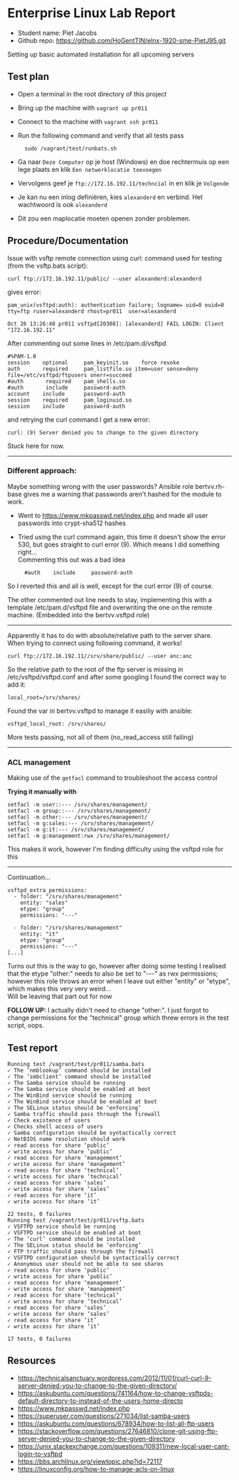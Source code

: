 # Enterprise Linux Lab Report

- Student name: Piet Jacobs
- Github repo: <https://github.com/HoGentTIN/elnx-1920-sme-PietJ95.git>

Setting up basic automated installation for all upcoming servers

## Test plan
- Open a terminal in the root directory of this project
- Bring up the machine with `vagrant up pr011`
- Connect to the machine with `vagrant ssh pr011`
- Run the following command and verify that all tests pass

        sudo /vagrant/test/runbats.sh


- Ga naar `Deze Computer` op je host (Windows) en doe rechtermuis op een lege plaats en klik `Een netwerklocatie toevoegen`
- Vervolgens geef je `ftp://172.16.192.11/techncial` in en klik je `Volgende`
- Je kan nu een inlog definiëren, kies `alexanderd` en verbind. Het wachtwoord is ook `alexanderd`
- Dit zou een maplocatie moeten openen zonder problemen.
        
## Procedure/Documentation

Issue with vsftp remote connection using curl: 
command used for testing (from the vsftp.bats script): 

    curl ftp://172.16.192.11/public/ --user alexanderd:alexanderd
    
gives error:

    pam_unix(vsftpd:auth): authentication failure; logname= uid=0 euid=0 tty=ftp ruser=alexanderd rhost=pr011  user=alexanderd

    Oct 26 13:26:40 pr011 vsftpd[20308]: [alexanderd] FAIL LOGIN: Client "172.16.192.11"

After commenting out some lines in /etc/pam.d/vsftpd

    #%PAM-1.0
    session    optional     pam_keyinit.so    force revoke
    auth       required     pam_listfile.so item=user sense=deny file=/etc/vsftpd/ftpusers onerr=succeed
    #auth       required    pam_shells.so
    #auth       include     password-auth
    account    include      password-auth
    session    required     pam_loginuid.so
    session    include      password-auth

and retrying the curl command I get a new error:

    curl: (9) Server denied you to change to the given directory

Stuck here for now.

---
### Different approach:
Maybe something wrong with the user passwords? Ansible role bertvv.rh-base gives me a warning that passwords aren't hashed for the module to work.

* Went to https://www.mkpasswd.net/index.php and made all user passwords into crypt-sha512 hashes
* Tried using the curl command again, this time it doesn't show the error 530, but goes straight to curl error (9). Which means I did something right...   
Commenting this out was a bad idea

        #auth    include     password-auth

So I reverted this and all is well, except for the curl error (9) of course. 


The other commented out line needs to stay, implementing this with a template /etc/pam.d/vsftpd file and overwriting the one on the remote machine. (Embedded into the bertvv.vsftpd role)

---
Apparently it has to do with absolute/relative path to the server share.  
When trying to connect using following command, it works!

    curl ftp://172.16.192.11//srv/share/public/ --user anc:anc

So the relative path to the root of the ftp server is missing in /etc/vsftpd/vsftpd.conf and after some googling I found the correct way to add it: 

    local_root=/srv/shares/

Found the var in bertvv.vsftpd to manage it easiliy with ansible:

    vsftpd_local_root: /srv/shares/


More tests passing, not all of them (no_read_access still failing)

---
### ACL management
Making use of the `getfacl` command to troubleshoot the access control

**Trying it manually with**

    setfacl -m user::--- /srv/shares/management/
    setfacl -m group::--- /srv/shares/management/
    setfacl -m other:--- /srv/shares/management/
    setfacl -m g:sales:--- /srv/shares/management/
    setfacl -m g:it:--- /srv/shares/management/
    setfacl -m g:management:rwx /srv/shares/management/

This makes it work, however I'm finding difficulty using the vsftpd role for this

---
Continuation...

    vsftpd_extra_permissions:
      - folder: "/srv/shares/management"
        entity: "sales"
        etype: "group"
        permissions: "---"

      - folder: "/srv/shares/management"
        entity: "it"
        etype: "group"
        permissions: "---"
    [...]

Turns out this is the way to go, however after doing some testing I realised that the etype "other:" needs to also be set to "---" as rwx permissions; however this role throws an error when I leave out either "entity" or "etype", which makes this very very weird...  
 Will be leaving that part out for now


 **FOLLOW UP:** I actually didn't need to change "other:". I just forgot to change permissions for the "technical" group which threw errors in the test script, oops.


## Test report

    Running test /vagrant/test/pr011/samba.bats
    ✓ The ’nmblookup’ command should be installed
    ✓ The ’smbclient’ command should be installed
    ✓ The Samba service should be running
    ✓ The Samba service should be enabled at boot
    ✓ The WinBind service should be running
    ✓ The WinBind service should be enabled at boot
    ✓ The SELinux status should be ‘enforcing’
    ✓ Samba traffic should pass through the firewall
    ✓ Check existence of users
    ✓ Checks shell access of users
    ✓ Samba configuration should be syntactically correct
    ✓ NetBIOS name resolution should work
    ✓ read access for share ‘public’
    ✓ write access for share ‘public’
    ✓ read access for share ‘management’
    ✓ write access for share ‘management’
    ✓ read access for share ‘technical’
    ✓ write access for share ‘technical’
    ✓ read access for share ‘sales’
    ✓ write access for share ‘sales’
    ✓ read access for share ‘it’
    ✓ write access for share ‘it’

    22 tests, 0 failures
    Running test /vagrant/test/pr011/vsftp.bats
    ✓ VSFTPD service should be running
    ✓ VSFTPD service should be enabled at boot
    ✓ The ’curl’ command should be installed
    ✓ The SELinux status should be ‘enforcing’
    ✓ FTP traffic should pass through the firewall
    ✓ VSFTPD configuration should be syntactically correct
    ✓ Anonymous user should not be able to see shares
    ✓ read access for share ‘public’
    ✓ write access for share ‘public’
    ✓ read access for share ‘management’
    ✓ write access for share ‘management’
    ✓ read access for share ‘technical’
    ✓ write access for share ‘technical’
    ✓ read access for share ‘sales’
    ✓ write access for share ‘sales’
    ✓ read access for share ‘it’
    ✓ write access for share ‘it’

    17 tests, 0 failures

    
## Resources

- https://technicalsanctuary.wordpress.com/2012/11/01/curl-curl-9-server-denied-you-to-change-to-the-given-directory/
- https://askubuntu.com/questions/741164/how-to-change-vsftpds-default-directory-to-instead-of-the-users-home-directo
- https://www.mkpasswd.net/index.php
- https://superuser.com/questions/271034/list-samba-users
- https://askubuntu.com/questions/678934/how-to-list-all-ftp-users
- https://stackoverflow.com/questions/27646810/clone-git-using-ftp-server-denied-you-to-change-to-the-given-directory
- https://unix.stackexchange.com/questions/109311/new-local-user-cant-login-to-vsftpd
- https://bbs.archlinux.org/viewtopic.php?id=72117
- https://linuxconfig.org/how-to-manage-acls-on-linux
